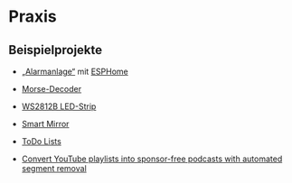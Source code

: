 # Praxis

## Beispielprojekte

<!--
* [Ampel](https://github.com/itsso23/FI23_LF7-Projekte)
* [esp32\_trafficlights](https://github.com/0xF3546/esp32_trafficlights)
-->

* [„Alarmanlage“](https://github.com/NicoStraube/LF7-HomeSeck) mit [ESPHome](https://esphome.io/)
* [Morse-Decoder](https://github.com/Tablettenschrank/Morse-Decoder)
* [WS2812B LED-Strip](https://github.com/iszshara/LF7-Praxis-Projekt)
* [Smart Mirror](https://github.com/boblukulus/SmartMirr)

* [ToDo Lists](https://github.com/thivu2000/LF7-Webserver)
* [Convert YouTube playlists into sponsor-free podcasts with automated segment removal](https://github.com/tim-gromeyer/sponsorblock-podcast)

